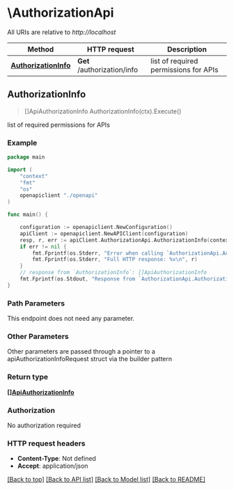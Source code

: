 # \AuthorizationApi

All URIs are relative to *http://localhost*

Method | HTTP request | Description
------------- | ------------- | -------------
[**AuthorizationInfo**](AuthorizationApi.md#AuthorizationInfo) | **Get** /authorization/info | list of required permissions for APIs



## AuthorizationInfo

> []ApiAuthorizationInfo AuthorizationInfo(ctx).Execute()

list of required permissions for APIs

### Example

```go
package main

import (
    "context"
    "fmt"
    "os"
    openapiclient "./openapi"
)

func main() {

    configuration := openapiclient.NewConfiguration()
    apiClient := openapiclient.NewAPIClient(configuration)
    resp, r, err := apiClient.AuthorizationApi.AuthorizationInfo(context.Background()).Execute()
    if err != nil {
        fmt.Fprintf(os.Stderr, "Error when calling `AuthorizationApi.AuthorizationInfo``: %v\n", err)
        fmt.Fprintf(os.Stderr, "Full HTTP response: %v\n", r)
    }
    // response from `AuthorizationInfo`: []ApiAuthorizationInfo
    fmt.Fprintf(os.Stdout, "Response from `AuthorizationApi.AuthorizationInfo`: %v\n", resp)
}
```

### Path Parameters

This endpoint does not need any parameter.

### Other Parameters

Other parameters are passed through a pointer to a apiAuthorizationInfoRequest struct via the builder pattern


### Return type

[**[]ApiAuthorizationInfo**](ApiAuthorizationInfo.md)

### Authorization

No authorization required

### HTTP request headers

- **Content-Type**: Not defined
- **Accept**: application/json

[[Back to top]](#) [[Back to API list]](../README.md#documentation-for-api-endpoints)
[[Back to Model list]](../README.md#documentation-for-models)
[[Back to README]](../README.md)

